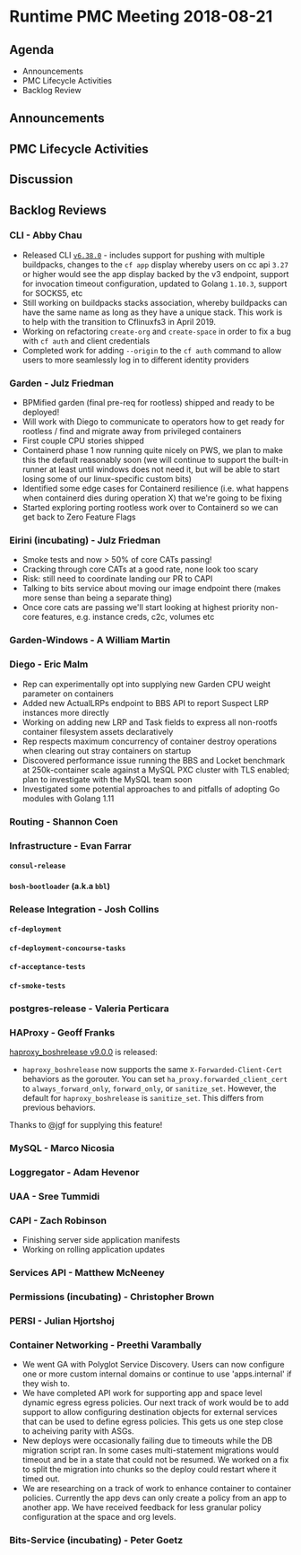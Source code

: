# Runtime PMC Meeting 2018-08-21

## Agenda

* Announcements
* PMC Lifecycle Activities
* Backlog Review


## Announcements


## PMC Lifecycle Activities


## Discussion


## Backlog Reviews

### CLI - Abby Chau

- Released CLI [`v6.38.0`](https://github.com/cloudfoundry/cli/releases/tag/v6.38.0) - includes support for pushing with multiple buildpacks, changes to the `cf app` display whereby users on cc api `3.27` or higher would see the app display backed by the v3 endpoint, support for invocation timeout configuration, updated to Golang `1.10.3`, support for SOCKS5, etc
- Still working on buildpacks stacks association, whereby buildpacks can have the same name as long as they have a unique stack. This work is to help with the transition to Cflinuxfs3 in April 2019. 
- Working on refactoring `create-org` and `create-space` in order to fix a bug with `cf auth` and client credentials
- Completed work for adding `--origin` to the `cf auth` command to allow users to more seamlessly log in to different identity providers 

### Garden - Julz Friedman

 - BPMified garden (final pre-req for rootless) shipped and ready to be deployed!
 - Will work with Diego to communicate to operators how to get ready for rootless / find and migrate away from privileged containers
 - First couple CPU stories shipped
 - Containerd phase 1 now running quite nicely on PWS, we plan to make this the default reasonably soon (we will continue to support the built-in runner at least until windows does not need it, but will be able to start losing some of our linux-specific custom bits)
 - Identified some edge cases for Containerd resilience (i.e. what happens when containerd dies during operation X) that we're going to be fixing
 - Started exploring porting rootless work over to Containerd so we can get back to Zero Feature Flags

### Eirini (incubating) - Julz Friedman

 - Smoke tests and now > 50% of core CATs passing!
 - Cracking through core CATs at a good rate, none look too scary
 - Risk: still need to coordinate landing our PR to CAPI
 - Talking to bits service about moving our image endpoint there (makes more sense than being a separate thing)
 - Once core cats are passing we'll start looking at highest priority non-core features, e.g. instance creds, c2c, volumes etc

### Garden-Windows - A William Martin


### Diego - Eric Malm

- Rep can experimentally opt into supplying new Garden CPU weight parameter on containers
- Added new ActualLRPs endpoint to BBS API to report Suspect LRP instances more directly
- Working on adding new LRP and Task fields to express all non-rootfs container filesystem assets declaratively
- Rep respects maximum concurrency of container destroy operations when clearing out stray containers on startup
- Discovered performance issue running the BBS and Locket benchmark at 250k-container scale against a MySQL PXC cluster with TLS enabled; plan to investigate with the MySQL team soon
- Investigated some potential approaches to and pitfalls of adopting Go modules with Golang 1.11


### Routing - Shannon Coen


### Infrastructure - Evan Farrar

#### `consul-release`


#### `bosh-bootloader` (a.k.a `bbl`)


### Release Integration - Josh Collins

#### `cf-deployment`


#### `cf-deployment-concourse-tasks`


#### `cf-acceptance-tests`


#### `cf-smoke-tests`



### postgres-release - Valeria Perticara


### HAProxy - Geoff Franks

[haproxy_boshrelease v9.0.0](https://github.com/cloudfoundry-incubator/haproxy-boshrelease/releases) is released:

- `haproxy_boshrelease` now supports the same `X-Forwarded-Client-Cert` behaviors as the
  gorouter. You can set `ha_proxy.forwarded_client_cert` to `always_forward_only`, `forward_only`,
  or `sanitize_set`. However, the default for `haproxy_boshrelease` is `sanitize_set`. This differs
  from previous behaviors.

Thanks to @jgf for supplying this feature!

### MySQL - Marco Nicosia


### Loggregator - Adam Hevenor


### UAA - Sree Tummidi


### CAPI - Zach Robinson
- Finishing server side application manifests
- Working on rolling application updates

### Services API - Matthew McNeeney


### Permissions (incubating) - Christopher Brown


### PERSI - Julian Hjortshoj


### Container Networking - Preethi Varambally
- We went GA with Polyglot Service Discovery. Users can now configure one or more custom internal domains or continue to use 'apps.internal' if they wish to.
- We have completed API work for supporting app and space level dynamic egress egress policies. Our next track of work would be to add support to allow configuring destination objects for external services that can be used to define egress policies. This gets us one step close to acheiving parity with ASGs.
- New deploys were occasionally failing due to timeouts while the DB migration script ran.  In some cases multi-statement migrations would timeout and be in a state that could not be resumed. We worked on a fix to split the migration into chunks so the deploy could restart where it timed out.
- We are researching on a track of work to enhance container to container policies. Currently the app devs can only create a policy from an app to another app. We have received feedback for less granular policy configuration at the space and org levels. 


### Bits-Service (incubating) - Peter Goetz

